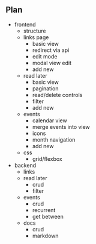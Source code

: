 Plan
----

* frontend
  + structure
  * links page
  	+ basic view
  	+ redirect via api
  	- edit mode
  	- modal view edit
  	- add new
  * read later
  	- basic view
  	- pagination
  	- read/delete controls
  	- filter
  	- add new
  * events
  	+ calendar view
  	- merge events into view
  	- icons
  	- month navigation
  	- add new
  * css
    - grid/flexbox
* backend
  + links
  - read later
    - crud
    - filter
  - events
    - crud
    - recurrent
    - get between
  - docs
    - crud
    - markdown
